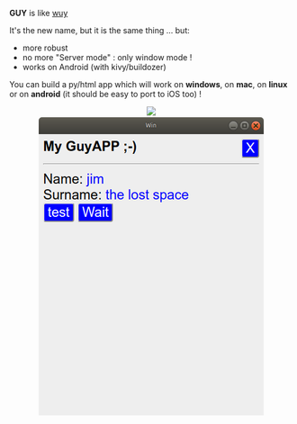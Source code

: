 **GUY** is like [wuy](https://github.com/manatlan/wuy)

It's the new name, but it is the same thing ... but:

* more robust
* no more "Server mode" : only window mode !
* works on Android (with kivy/buildozer)

You can build a py/html app which will work on **windows**, on **mac**, on **linux** or on **android** (it should be easy to port to iOS too) !

<p align="center">
    <img src="https://github.com/manatlan/guy/blob/master/shot_android9.png"/><br/>
    <img src="https://github.com/manatlan/guy/blob/master/shot_ubuntu.png"/><br/>
</p>
